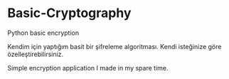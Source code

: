 # Basic-Cryptography
Python basic encryption

Kendim için yaptığım basit bir şifreleme algoritması. Kendi isteğinize göre özelleştirebilirsiniz.


Simple encryption application I made in my spare time.

